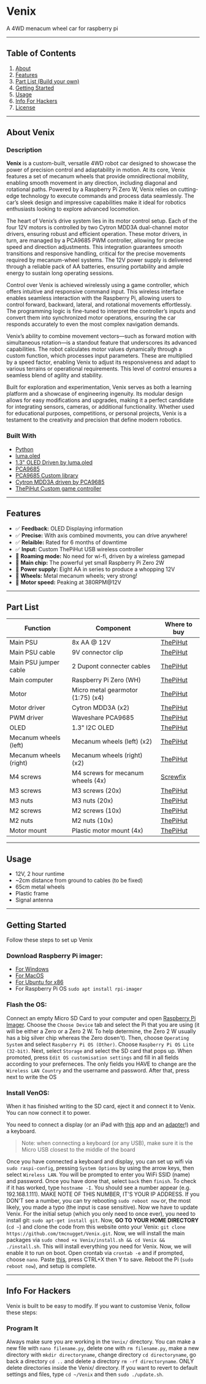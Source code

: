 # Venix

A 4WD menacum wheel car for raspberry pi

---

## Table of Contents

1. [About](#about-venix)
2. [Features](#features)
3. [Part List (Build your own)](#part-list)
4. [Getting Started](#getting-started)
5. [Usage](#usage)
6. [Info For Hackers](#info-for-hackers)
7. [License](LICENSE)

---

## About Venix

### Description

**Venix** is a custom-built, versatile 4WD robot car designed to showcase the power of precision control and adaptability in motion. At its core, Venix features a set of mecanum wheels that provide omnidirectional mobility, enabling smooth movement in any direction, including diagonal and rotational paths. Powered by a Raspberry Pi Zero W, Venix relies on cutting-edge technology to execute commands and process data seamlessly. The car’s sleek design and impressive capabilities make it ideal for robotics enthusiasts looking to explore advanced locomotion.

The heart of Venix’s drive system lies in its motor control setup. Each of the four 12V motors is controlled by two Cytron MDD3A dual-channel motor drivers, ensuring robust and efficient operation. These motor drivers, in turn, are managed by a PCA9685 PWM controller, allowing for precise speed and direction adjustments. This integration guarantees smooth transitions and responsive handling, critical for the precise movements required by mecanum-wheel systems. The 12V power supply is delivered through a reliable pack of AA batteries, ensuring portability and ample energy to sustain long operating sessions.

Control over Venix is achieved wirelessly using a game controller, which offers intuitive and responsive command input. This wireless interface enables seamless interaction with the Raspberry Pi, allowing users to control forward, backward, lateral, and rotational movements effortlessly. The programming logic is fine-tuned to interpret the controller’s inputs and convert them into synchronized motor operations, ensuring the car responds accurately to even the most complex navigation demands.

Venix’s ability to combine movement vectors—such as forward motion with simultaneous rotation—is a standout feature that underscores its advanced capabilities. The robot calculates motor values dynamically through a custom function, which processes input parameters. These are multiplied by a speed factor, enabling Venix to adjust its responsiveness and adapt to various terrains or operational requirements. This level of control ensures a seamless blend of agility and stability.

Built for exploration and experimentation, Venix serves as both a learning platform and a showcase of engineering ingenuity. Its modular design allows for easy modifications and upgrades, making it a perfect candidate for integrating sensors, cameras, or additional functionality. Whether used for educational purposes, competitions, or personal projects, Venix is a testament to the creativity and precision that define modern robotics.


### Built With

- [Python](https://www.python.org/)
- [luma.oled](https://pypi.org/project/luma.oled/)
- [1.3" OLED Driven by luma.oled](https://thepihut.com/products/1-3-oled-display-module-128x64)
- [PCA9685](https://thepihut.com/products/16-channel-servo-driver-hat-for-raspberry-pi-12-bit-i2c?variant=32138518364222)
- [PCA9685 Custom library](pca9685.py)
- [Cytron MDD3A driven by PCA9685](https://thepihut.com/products/3a-4v-16v-2-channel-dc-motor-driver?variant=31985056907326)
- [ThePiHut Custom game controller](https://thepihut.com/products/raspberry-pi-compatible-wireless-gamepad-controller) 

---

## Features

- ✅ **Feedback:** OLED Displaying information
- ✅ **Precise:** With axis combined movments, you can drive anywhere!
- ✅ **Relaible:** Rated for 6 months of downtime
- ✅ **Input:** Custom ThePiHut USB wireless controller
- 🛜 **Roaming mode:** No need for wi-fi, driven by a wireless gamepad
- 🍓 **Main chip:** The powerful yet small Raspberry Pi Zero 2W
- 🔌 **Power supply:** Eight AA in series to produce a whopping 12V
- 🛞 **Wheels:** Metal mecanum wheels; very strong!
- 🚀 **Motor speed:** Peaking at 380RPM@12V

---

## Part List

| Function | Component | Where to buy |
| --- | --- | --- |
| Main PSU | 8x AA @ 12V | [ThePiHut](https://thepihut.com/products/8aa-holder)
| Main PSU cable | 9V connector clip | [ThePiHut](https://thepihut.com/products/9v-battery-connector-clip-with-bare-wires)
| Main PSU jumper cable | 2 Dupont connecter cables | [ThePiHut](https://thepihut.com/products/thepihuts-jumper-bumper-pack-120pcs-dupont-wire)
| Main computer | Raspberry Pi Zero (WH) | [ThePiHut](https://thepihut.com/products/raspberry-pi-zero-wh-with-pre-soldered-header)
| Motor | Micro metal gearmotor (1:75) (x4) | [ThePiHut](https://thepihut.com/products/micro-metal-gear-motor-with-connector-75-1)
| Motor driver | Cytron MDD3A (x2) | [ThePiHut](https://thepihut.com/products/3a-4v-16v-2-channel-dc-motor-driver?variant=31985056907326)
| PWM driver | Waveshare PCA9685 | [ThePiHut](https://thepihut.com/products/16-channel-servo-driver-hat-for-raspberry-pi-12-bit-i2c?variant=32138518364222)
| OLED | 1.3" I2C OLED | [ThePiHut](https://thepihut.com/products/1-3-oled-display-module-128x64)
| Mecanum wheels (left) | Mecanum wheels (left) (x2) | [ThePiHut](https://thepihut.com/products/metal-mecanum-wheel-with-motor-shaft-coupling-65mm-left)
| Mecanum wheels (right) | Mecanum wheels (right) (x2) | [ThePiHut](https://thepihut.com/products/metal-mecanum-wheel-with-motor-shaft-coupling-65mm-right)
| M4 screws | M4 screws for mecanum wheels (4x) | [Screwfix](https://www.screwfix.com/p/easyfix-cap-head-socket-screws-a2-stainless-steel-m4-x-16mm-50-pack/2649t)
| M3 screws | M3 screws (20x) | [ThePiHut](https://thepihut.com/products/m3-20mm-pozi-pan-head-screws)
| M3 nuts| M3 nuts (20x) | [ThePiHut](https://thepihut.com/products/m3-steel-nuts-10-pack)
| M2 screws | M2 screws (10x) | [ThePiHut](https://thepihut.com/products/nylon-slotted-cheese-head-screws-m2-x-20mm-10-pack)
| M2 nuts | M2 nuts (10x) | [ThePiHut](https://thepihut.com/products/nylon-nut-m2-10-pack)
| Motor mount | Plastic motor mount (4x) | [ThePiHut](https://thepihut.com/products/pololu-micro-metal-gearmotor-bracket-pair-black)

---

## Usage
- 12V, 2 hour runtime
- ~2cm distance from ground to cables (to be fixed)
- 65cm metal wheels
- Plastic frame
- Signal antenna

---

## Getting Started

Follow these steps to set up Venix 

### Download Raspberry Pi imager:
- [For Windows](https://downloads.raspberrypi.org/imager/imager_latest.exe)
- [For MacOS](https://downloads.raspberrypi.org/imager/imager_latest.dmg)
- [For Ubuntu for x86](https://downloads.raspberrypi.org/imager/imager_latest_amd64.deb)
- For Raspberry Pi OS ```sudo apt install rpi-imager```

### Flash the OS:

Connect an empty Micro SD Card to your computer and open [Raspberry Pi Imager](#download-raspberry-pi-imager). Choose the ```Choose Device``` tab and select the Pi that you are using (it will be either a Zero or a Zero 2 W. To help determine, the Zero 2 W usually has a big silver chip whereas the Zero dosen't). Then, choose ```Operating System``` and select ```Raspberry Pi OS (Other)```. Choose ```Raspberry Pi OS Lite (32-bit)```. Next, select ```Storage``` and select the SD card that pops up. When promoted, press ```Edit OS customisation settings``` and fill in all fields according to your preferneces. The only fields you HAVE to change are the ```Wireless LAN Country``` and the username and password. After that, press next to write the OS

### Install VenOS:

When it has finished writing to the SD card, eject it and connect it to Venix. You can now connect it to power.

You need to connect a display (or an iPad with [this](https://apps.apple.com/us/app/dongled/id6465788521) app and an [adapter](https://www.amazon.co.uk/Capture-1080P60-Streaming-Recorder-Compatible/dp/B08Z3XDYQ7?th=1)!) and a keyboard.
> Note: when connecting a keyboard (or any USB), make sure it is the Micro USB closest to the middle of the board

Once you have connected a keyboard and display, you can set up wifi via ```sudo raspi-config```, pressing ```System Options``` by using the arrow keys, then select ```Wireless LAN```.
You will be prompted to enter you WiFi SSID (name) and password. Once you have done that, select ```back``` then ```finish```. To check if it has worked, type ```hostname -I```. You should see a number appear (e.g. 192.168.1.111). MAKE NOTE OF THIS NUMBER, IT'S YOUR IP ADDRESS. If you DON'T see a number, you can try rebooting ```sudo reboot now``` or, the most likely, you made a typo (the input is case sensitive). Now we have to update Venix. For the initial setup (which you only need to once ever), you need to install git: ```sudo apt-get install git```. Now, **GO TO YOUR HOME DIRECTORY** (```cd ~```) and clone the code from this website onto your Venix: ```git clone https://github.com/tmcnugget/Venix.git```. Now, we will install the main packages via ```sudo chmod +x Venix/install.sh && cd Venix && ./install.sh```. This will install everything you need for Venix. Now, we will enable it to run on boot. Open crontab via ```crontab -e``` and if prompted, choose ```nano```. Paste [this](_contrab_), press CTRL+X then Y to save. Reboot the Pi (```sudo reboot now```), and setup is complete.

---

## Info For Hackers

Venix is built to be easy to modify. If you want to customise Venix, follow these steps:

### Program It

Always make sure you are working in the ```Venix/``` directory. You can make a new file with ```nano filename.py```, delete one with ```rm filename.py```, make a new directory with ```mkdir directoryname```, change directory ```cd directoryname```, go back a directory ```cd ..``` and delete a directory ```rm -rf directoryname```. ONLY delete directories inside the Venix/ directory. If you want to revert to default settings and files, type ```cd ~/Venix``` and then ```sudo ./update.sh```.
